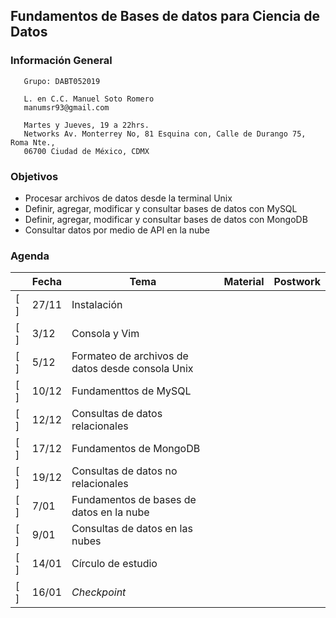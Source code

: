 ## Fundamentos de Bases de datos para Ciencia de Datos 

### Información General

```
   Grupo: DABT052019

   L. en C.C. Manuel Soto Romero
   manumsr93@gmail.com

   Martes y Jueves, 19 a 22hrs.
   Networks Av. Monterrey No, 81 Esquina con, Calle de Durango 75, Roma Nte., 
   06700 Ciudad de México, CDMX
```

### Objetivos
- Procesar archivos de datos desde la terminal Unix
- Definir, agregar, modificar y consultar bases de datos con MySQL
- Definir, agregar, modificar y consultar bases de datos con MongoDB
- Consultar datos por medio de API en la nube

### Agenda

|   | Fecha | Tema                                             | Material | Postwork |
|---|-------|--------------------------------------------------|----------|----------|
|[ ]| 27/11 | Instalación                                      |          |          | 
|[ ]| 3/12  | Consola y Vim                                    |          |          |
|[ ]| 5/12  | Formateo de archivos de datos desde consola Unix |          |          |
|[ ]| 10/12 | Fundamenttos de MySQL                            |          |          |
|[ ]| 12/12 | Consultas de datos relacionales                  |          |          |
|[ ]| 17/12 | Fundamentos de MongoDB                           |          |          |
|[ ]| 19/12 | Consultas de datos no relacionales               |          |          |
|[ ]| 7/01  | Fundamentos de bases de datos en la nube         |          |          |
|[ ]| 9/01  | Consultas de datos en las nubes                  |          |          |
|[ ]| 14/01 | Círculo de estudio                               |          |          |
|[ ]| 16/01 | *Checkpoint*                                     |          |          |
